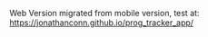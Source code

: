 Web Version migrated from mobile version, test at:
https://jonathanconn.github.io/prog_tracker_app/
